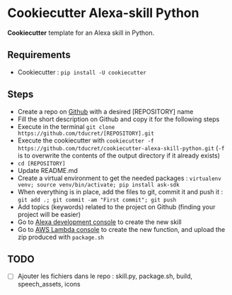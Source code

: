 # Cookiecutter Alexa-skill Python

**Cookiecutter** template for an Alexa skill in Python.

## Requirements

- Cookiecutter : `pip install -U cookiecutter`

## Steps

- Create a repo on [Github](https://github.com/new) with a desired [REPOSITORY] name
- Fill the short description on Github and copy it for the following steps
- Execute in the terminal `git clone https://github.com/tducret/[REPOSITORY].git`
- Execute the cookiecutter with `cookiecutter -f https://github.com/tducret/cookiecutter-alexa-skill-python.git` (`-f` is to overwrite the contents of the output directory if it already exists)
- `cd [REPOSITORY]`
- Update README.md
- Create a virtual environment to get the needed packages : `virtualenv venv; source venv/bin/activate; pip install ask-sdk`
- When everything is in place, add the files to git, commit it and push it : `git add .; git commit -am "First commit"; git push`
- Add topics (keywords) related to the project on Github (finding your project will be easier)
- Go to [Alexa development console](https://developer.amazon.com/alexa/console/ask) to create the new skill
- Go to [AWS Lambda console](https://eu-west-1.console.aws.amazon.com/lambda/home?region=eu-west-1) to create the new function, and upload the zip produced with `package.sh`

## TODO

- [ ] Ajouter les fichiers dans le repo : skill.py, package.sh, build, speech_assets, icons
